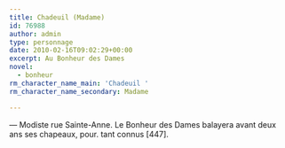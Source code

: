 ```yaml
---
title: Chadeuil (Madame)
id: 76988
author: admin
type: personnage
date: 2010-02-16T09:02:29+00:00
excerpt: Au Bonheur des Dames
novel:
  - bonheur
rm_character_name_main: 'Chadeuil '
rm_character_name_secondary: Madame

---
```

— Modiste rue Sainte-Anne. Le Bonheur des Dames balayera avant deux ans ses chapeaux, pour. tant connus [447]. 